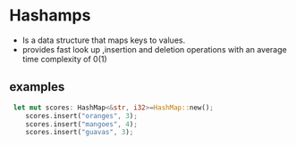 # Hashamps
- Is a data structure that maps keys to values.
- provides fast look up ,insertion and deletion operations with an average time complexity of 0(1)
## examples

```rust
 let mut scores: HashMap<&str, i32>=HashMap::new();
    scores.insert("oranges", 3);
    scores.insert("mangoes", 4);
    scores.insert("guavas", 3);
```



